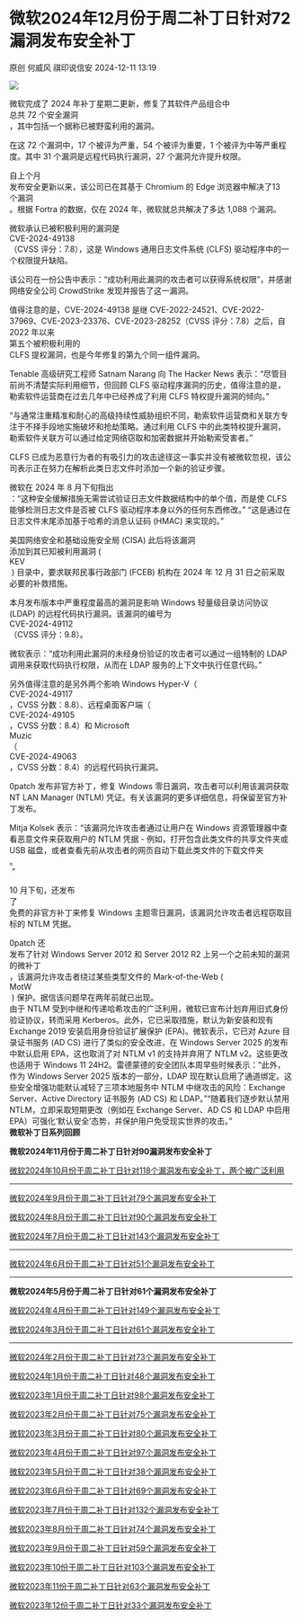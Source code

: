 #  微软2024年12月份于周二补丁日针对72漏洞发布安全补丁   
原创 何威风  祺印说信安   2024-12-11 13:19  
  
![](https://mmbiz.qpic.cn/sz_mmbiz_png/rTibWNx9ARWnhRxbJia6v3dSXB6zMkuJ112BU8C6y37oN0YRDyHibH9Mj9icB3Prz6hcia5EI4SP7lk5IPA9jKGfAqg/640?wx_fmt=png&from=appmsg "")  
  
微软完成了 2024 年补丁星期二更新，修复了其软件产品组合中  
总共 72 个安全漏洞  
，其中包括一个据称已被野蛮利用的漏洞。  
  
在这 72 个漏洞中，17 个被评为严重，54 个被评为重要，1 个被评为中等严重程度。其中 31 个漏洞是远程代码执行漏洞，27 个漏洞允许提升权限。  
  
自上个月  
发布安全更新以来，该公司已在其基于 Chromium 的 Edge 浏览器中解决了13  
个漏洞  
。根据 Fortra 的数据，仅在 2024 年，微软就总共解决了多达 1,088 个漏洞。  
  
微软承认已被积极利用的漏洞是  
CVE-2024-49138  
（CVSS 评分：7.8），这是 Windows 通用日志文件系统 (CLFS) 驱动程序中的一个权限提升缺陷。  
  
该公司在一份公告中表示：“成功利用此漏洞的攻击者可以获得系统权限”，并感谢网络安全公司 CrowdStrike 发现并报告了这一漏洞。  
  
值得注意的是，CVE-2024-49138 是继 CVE-2022-24521、CVE-2022-37969、CVE-2023-23376、CVE-2023-28252（CVSS 评分：7.8）之后，自 2022 年以来  
第五个被积极利用的  
CLFS 提权漏洞，也是今年修复的第九个同一组件漏洞。  
  
Tenable 高级研究工程师 Satnam Narang 向 The Hacker News 表示：“尽管目前尚不清楚实际利用细节，但回顾 CLFS 驱动程序漏洞的历史，值得注意的是，勒索软件运营商在过去几年中已经养成了利用 CLFS 特权提升漏洞的倾向。”  
  
“与通常注重精准和耐心的高级持续性威胁组织不同，勒索软件运营商和关联方专注于不择手段地实施破坏和抢劫策略。通过利用 CLFS 中的此类特权提升漏洞，勒索软件关联方可以通过给定网络窃取和加密数据并开始勒索受害者。”  
  
CLFS 已成为恶意行为者的有吸引力的攻击途径这一事实并没有被微软忽视，该公司表示正在努力在解析此类日志文件时添加一个新的验证步骤。  
  
微软在 2024 年 8 月下旬指出  
：“这种安全缓解措施无需尝试验证日志文件数据结构中的单个值，而是使 CLFS 能够检测日志文件是否被 CLFS 驱动程序本身以外的任何东西修改。” “这是通过在日志文件末尾添加基于哈希的消息认证码 (HMAC) 来实现的。”  
  
美国网络安全和基础设施安全局 (CISA) 此后将该漏洞  
添加到其已知被利用漏洞 (   
KEV  
 ) 目录中，要求联邦民事行政部门 (FCEB) 机构在 2024 年 12 月 31 日之前采取必要的补救措施。  
  
本月发布版本中严重程度最高的漏洞是影响 Windows 轻量级目录访问协议 (LDAP) 的远程代码执行漏洞。该漏洞的编号为  
CVE-2024-49112  
（CVSS 评分：9.8）。  
  
微软表示：“成功利用此漏洞的未经身份验证的攻击者可以通过一组特制的 LDAP 调用来获取代码执行权限，从而在 LDAP 服务的上下文中执行任意代码。”  
  
另外值得注意的是另外两个影响 Windows Hyper-V（  
CVE-2024-49117  
，CVSS 分数：8.8）、远程桌面客户端（  
CVE-2024-49105  
，CVSS 分数：8.4）和 Microsoft   
Muzic  
（  
CVE-2024-49063  
，CVSS 分数：8.4）的远程代码执行漏洞。  
  
0patch 发布非官方补丁，修复 Windows 零日漏洞，攻击者可以利用该漏洞获取 NT LAN Manager (NTLM) 凭证。有关该漏洞的更多详细信息，将保留至官方补丁发布。  
  
Mitja Kolsek 表示：“该漏洞允许攻击者通过让用户在 Windows 资源管理器中查看恶意文件来获取用户的 NTLM 凭据 - 例如，打开包含此类文件的共享文件夹或 USB 磁盘，或者查看先前从攻击者的网页自动下载此类文件的下载文件夹  
。  
 ”  
  
10 月下旬，还发布  
了  
免费的非官方补丁来修复 Windows 主题零日漏洞，该漏洞允许攻击者远程窃取目标的 NTLM 凭据。  
  
0patch 还  
发布了针对 Windows Server 2012 和 Server 2012 R2 上另一个之前未知的漏洞的微补丁  
，该漏洞允许攻击者绕过某些类型文件的 Mark-of-the-Web (   
MotW  
 ) 保护。据信该问题早在两年前就已出现。  
由于 NTLM 受到中继和传递哈希攻击的广泛利用，微软已宣布计划弃用旧式身份验证协议，转而采用 Kerberos。此外，它已采取措施，默认为新安装和现有 Exchange 2019 安装启用身份验证扩展保护 (EPA)。微软表示，它已对 Azure 目录证书服务 (AD CS) 进行了类似的安全改进，在 Windows Server 2025 的发布中默认启用 EPA，这也取消了对 NTLM v1 的支持并弃用了 NTLM v2。这些更改也适用于 Windows 11 24H2。雷德蒙德的安全团队本周早些时候表示：“此外，作为 Windows Server 2025 版本的一部分，LDAP 现在默认启用了通道绑定。这些安全增强功能默认减轻了三项本地服务中 NTLM 中继攻击的风险：Exchange Server、Active Directory 证书服务 (AD CS) 和 LDAP。”“随着我们逐步默认禁用 NTLM，立即采取短期更改（例如在 Exchange Server、AD CS 和 LDAP 中启用 EPA）可强化‘默认安全’态势，并保护用户免受现实世界的攻击。”  
**微软补丁日系列回顾**  
  
**微软2024年11月份于周二补丁日针对90漏洞发布安全补丁**  
  
[微软2024年10月份于周二补丁日针对118个漏洞发布安全补丁，两个被广泛利用](http://mp.weixin.qq.com/s?__biz=MzA5MzU5MzQzMA==&mid=2652111569&idx=2&sn=86988cdfb7ee76b055ac801063254b9a&chksm=8bbb28e8bccca1fe8c5da4a00077c0f0231f013412d294a74b6eff9f893ff19c9b70b526b0f3&scene=21#wechat_redirect)  
****  
  
[微软2024年9月份于周二补丁日针对79个漏洞发布安全补丁](http://mp.weixin.qq.com/s?__biz=MzA5MzU5MzQzMA==&mid=2652110380&idx=1&sn=49ef976b3590b37b5503277d0b199439&chksm=8bbcd415bccb5d03daeff63e8c42230bddac315195226141d0980c9bcba0e5bf90c5b3f5c30e&scene=21#wechat_redirect)  
  
  
[微软2024年8月份于周二补丁日针对90个漏洞发布安全补丁](http://mp.weixin.qq.com/s?__biz=MzA5MzU5MzQzMA==&mid=2652109338&idx=1&sn=52b533c2ef821e718bf342edf1bfb4fe&chksm=8bbcd023bccb59358aa99905ac73070be24edc627199c264223f2f53acaac6bf912cc5185d44&scene=21#wechat_redirect)  
  
  
[微软2024年7月份于周二补丁日针对143个漏洞发布安全补丁](http://mp.weixin.qq.com/s?__biz=MzA5MzU5MzQzMA==&mid=2652108626&idx=1&sn=3dff254352fdd8f31b082b3d4bd9078e&chksm=8bbcdd6bbccb547d2889e83cd7aec66a8050b6ac8a92c68156207cb31fd2378dfd234968d7f1&scene=21#wechat_redirect)  
****  
  
[微软2024年6月份于周二补丁日针对51个漏洞发布安全补丁](http://mp.weixin.qq.com/s?__biz=MzA5MzU5MzQzMA==&mid=2652107585&idx=2&sn=d699cb1b939a877d8d758e997a710bb0&chksm=8bbcd978bccb506e6c5ad3b12157a949dc7f484173096e0833c14505df9e8d5fd94ce8ba415b&scene=21#wechat_redirect)  
****  
  
**微软2024年5月份于周二补丁日针对61个漏洞发布安全补丁**  
  
[微软2024年4月份于周二补丁日针对149个漏洞发布安全补丁](http://mp.weixin.qq.com/s?__biz=MzA5MzU5MzQzMA==&mid=2652106650&idx=1&sn=f4d9fb98776cb0c3ac1a3b74621434d2&chksm=8bbcc5a3bccb4cb5fee54a39582c2911786c2cd04c3cb83b29796c2169ba80dc616684c3e987&scene=21#wechat_redirect)  
  
  
[微软2024年3月份于周二补丁日针对61个漏洞发布安全补丁](http://mp.weixin.qq.com/s?__biz=MzA5MzU5MzQzMA==&mid=2652105630&idx=3&sn=564d21f3b78f3a83ecb663a47d21e6df&chksm=8bbcc1a7bccb48b14bd0705ce92b9b76b2cac214890316c15ef7d96421f51442b3c58f0f4785&scene=21#wechat_redirect)  
****  
  
[微软2024年2月份于周二补丁日针对73个漏洞发布安全补丁](http://mp.weixin.qq.com/s?__biz=MzA5MzU5MzQzMA==&mid=2652105051&idx=2&sn=08d24a4e565cf1983a9a170ac32322f4&chksm=8bbcc362bccb4a7495f36fd05f0e3f3d259aa81ef7ef0938a84e1b1404098215c560adef4fcf&scene=21#wechat_redirect)  
  
  
[微软2024年1月份于周二补丁日针对48个漏洞发布安全补丁](http://mp.weixin.qq.com/s?__biz=MzA5MzU5MzQzMA==&mid=2652104077&idx=1&sn=00e775d8b18878c64a541a974f9f6900&chksm=8bbccfb4bccb46a228cb8c4b2a9b6293c1e931cc5d99962b5411431f59eb98b418d8427ba67e&scene=21#wechat_redirect)  
  
  
[微软2023年1月份于周二补丁日针对98个漏洞发布安全补丁](http://mp.weixin.qq.com/s?__biz=MzA5MzU5MzQzMA==&mid=2652097971&idx=1&sn=8d6aca53093c99fb7eecc5f6ec61fa32&chksm=8bbce78abccb6e9cf69522278424d43c4cbc3b67e27d70c7612bbd456a92368f829493a70b5e&scene=21#wechat_redirect)  
  
  
[微软2023年2月份于周二补丁日针对75个漏洞发布安全补丁](http://mp.weixin.qq.com/s?__biz=MzA5MzU5MzQzMA==&mid=2652098496&idx=2&sn=f5d0880366dcb15ad2142bbd5f7caacb&chksm=8bbce5f9bccb6cefc1d69cc3327f45c25b1cc9a508be2595dda94f34730a1ea7285cca5dc50b&scene=21#wechat_redirect)  
  
  
[微软2023年3月份于周二补丁日针对80个漏洞发布安全补丁](http://mp.weixin.qq.com/s?__biz=MzA5MzU5MzQzMA==&mid=2652098832&idx=3&sn=ed178ef0b84ef588fe19a1b4994f0de8&chksm=8bbcfb29bccb723f105e1b714af495ad31dcc62d972b68cd9b76b3109392825708dfc6e5c928&scene=21#wechat_redirect)  
  
  
[微软2023年4月份于周二补丁日针对97个漏洞发布安全补丁](http://mp.weixin.qq.com/s?__biz=MzA5MzU5MzQzMA==&mid=2652099128&idx=1&sn=d16300692063a5dec9b42f7ad5bfc022&chksm=8bbcf801bccb7117fc6347c81930bc477b487ef12656a1c793d7ef999d4021c3e23713a94648&scene=21#wechat_redirect)  
  
  
[微软2023年5月份于周二补丁日针对38个漏洞发布安全补丁](http://mp.weixin.qq.com/s?__biz=MzA5MzU5MzQzMA==&mid=2652099961&idx=2&sn=bb8793c795c5fa0cf72d35d08afdb918&chksm=8bbcff40bccb76568d95daae1bdbfdc90a7efd40327d56691348132598bd33842356cd4d15e6&scene=21#wechat_redirect)  
  
  
[微软2023年6月份于周二补丁日针对69个漏洞发布安全补丁](http://mp.weixin.qq.com/s?__biz=MzA5MzU5MzQzMA==&mid=2652100192&idx=4&sn=a666f04b85155b3ec205561158c6d513&chksm=8bbcfc59bccb754fb6f9903a4fd7ff4d53561a13f0aa453701d10f1d4dd823a0a7e55c0d7741&scene=21#wechat_redirect)  
  
  
[微软2023年7月份于周二补丁日针对132个漏洞发布安全补丁](http://mp.weixin.qq.com/s?__biz=MzA5MzU5MzQzMA==&mid=2652100588&idx=1&sn=0eaf525c11c81aed0cc13f37b7cb4bb4&chksm=8bbcfdd5bccb74c34c4e523677f9bc40028c41c5ec8e9d0b210046917f9752f97755e0264be5&scene=21#wechat_redirect)  
  
  
[微软2023年8月份于周二补丁日针对74个漏洞发布安全补丁](http://mp.weixin.qq.com/s?__biz=MzA5MzU5MzQzMA==&mid=2652101058&idx=2&sn=b0b277ca5ccb12ce8b7674a7ea6d5e4e&chksm=8bbcf3fbbccb7aed14ee5eba02cf8d02a3d9bdc7f2aa1ae48f187874cc2b2399c1b691117177&scene=21#wechat_redirect)  
  
  
[微软2023年9月份于周二补丁日针对59个漏洞发布安全补丁](http://mp.weixin.qq.com/s?__biz=MzA5MzU5MzQzMA==&mid=2652101836&idx=3&sn=6abb19439dbcf1a6df86f4384f439bda&chksm=8bbcf6f5bccb7fe3c333fe22a18b8c23bc8774694261ecd2b02ea86d6ba211521b4af401cb09&scene=21#wechat_redirect)  
  
  
[微软2023年10份于周二补丁日针对103个漏洞发布安全补丁](http://mp.weixin.qq.com/s?__biz=MzA5MzU5MzQzMA==&mid=2652102158&idx=2&sn=8735223f48053ae4cfc90860b7acf092&chksm=8bbcf437bccb7d21a82d4126d25c12cd349bc03b05cbbaa5f06094863947b6be363d44bb9b20&scene=21#wechat_redirect)  
  
  
[微软2023年11份于周二补丁日针对63个漏洞发布安全补丁](http://mp.weixin.qq.com/s?__biz=MzA5MzU5MzQzMA==&mid=2652102933&idx=3&sn=7865e3470f1e380efd750e43600e8e5f&chksm=8bbccb2cbccb423ae5eb1be2ae4858c780df7d50f2173bf5dccdab296ddaef715e05cda7fb63&scene=21#wechat_redirect)  
  
  
[微软2023年12份于周二补丁日针对33个漏洞发布安全补丁](http://mp.weixin.qq.com/s?__biz=MzA5MzU5MzQzMA==&mid=2652103585&idx=2&sn=8bab2889a8055a138993c4576ed6298f&chksm=8bbcc998bccb408e82abc8b36c6443c34f8ad7f85e88efef4490c82865f6791c3ec86b9dd876&scene=21#wechat_redirect)  
  
  
